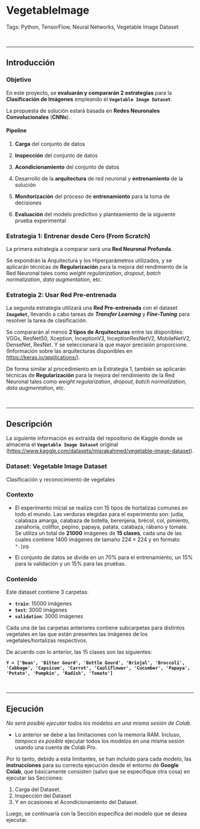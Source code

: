 # VegetableImage
Tags: Python, TensorFlow, Neural Networks, Vegetable Image Dataset


<br>

---




## Introducción

### **Objetivo**

En este proyecto, se **evaluarán y compararán 2 estrategias** para la **Clasificación de Imágenes** empleando el **`Vegetable Image Dataset`**.

La propuesta de solución estará basada en **Redes Neuronales Convolucionales** (**CNNs**).




#### **Pipeline**

1.   **Carga** del conjunto de datos

2.   **Inspección** del conjunto de datos

3.   **Acondicionamiento** del conjunto de datos

4.   Desarrollo de la **arquitectura** de red neuronal y **entrenamiento** de la solución

5.   **Monitorización** del proceso de **entrenamiento** para la toma de decisiones

6.   **Evaluación** del modelo predictivo y planteamiento de la siguiente prueba experimental




### **Estrategia 1: Entrenar desde Cero (From Scratch)**

La primera estrategia a comparar será una **Red Neuronal Profunda**.

Se expondrán la Arquitectura y los Hiperparámetros utilizados, y se aplicarán técnicas de **Regularización** para la mejora del rendimiento de la Red Neuronal tales como *weight regularization*, *dropout*, *batch normalization*, *data augmentation*, etc.


### **Estrategia 2: Usar Red Pre-entrenada**

La segunda estrategia utilizará una **Red Pre-entrenada** con el dataset **`ImageNet`**, llevando a cabo tareas de ***Transfer Learning*** y ***Fine-Tuning*** para resolver la tarea de clasificación.

Se compararán al menos **2 tipos de Arquitecturas** entre las disponibles: VGGs, ResNet50, Xception, InceptionV3, InceptionResNetV2, MobileNetV2, DenseNet, ResNet. Y se seleccionará la que mayor precisión proporcione.
(Información sobre las arquitecturas disponibles en https://keras.io/applications/).

De forma similar al procedimiento en la Estrategia 1, también se aplicarán técnicas de **Regularización** para la mejora del rendimiento de la Red Neuronal tales como *weight regularization*, *dropout*, *batch normalization*, *data augmentation*, etc.



<br>

---



## **Descripción**

La siguiente información es extraída del repositorio de Kaggle donde se almacena el **`Vegetable Image Dataset`** original (https://www.kaggle.com/datasets/misrakahmed/vegetable-image-dataset).


### **Dataset: Vegetable Image Dataset**

Clasificación y reconocimiento de vegetales



### **Contexto**

-  El experimento inicial se realiza con 15 tipos de hortalizas comunes en todo el mundo. Las verduras elegidas para el experimento son: judía, calabaza amarga, calabaza de botella, berenjena, brécol, col, pimiento, zanahoria, coliflor, pepino, papaya, patata, calabaza, rábano y tomate. Se utiliza un total de **21000** imágenes de **15 clases**, cada una de las cuales contiene 1400 imágenes de tamaño $224×224$ y en formato `*.jpg`.

-  El conjunto de datos se divide en un 70% para el entrenamiento, un 15% para la validación y un 15% para las pruebas.



### **Contenido**

Este dataset contiene 3 carpetas:

- **`train`**: 15000 imágenes
- **`test`**: 3000 imágenes
- **`validation`**: 3000 imágenes

Cada una de las carpetas anteriores contiene subcarpetas para distintos vegetales en las que están presentes las imágenes de los vegetales/hortalizas respectivos.

De acuerdo con lo anterior, las 15 clases son las siguientes:

**`Y = ['Bean', 'Bitter Gourd', 'Bottle Gourd', 'Brinjal', 'Broccoli', 'Cabbage', 'Capsicum', 'Carrot', 'Cauliflower', 'Cucumber', 'Papaya', 'Potato', 'Pumpkin', 'Radish', 'Tomato']`**


<br>

---



## **Ejecución**

*No será posible ejecutar todos los modelos en una misma sesión de Colab.*

- Lo anterior se debe a las limitaciones con la memoria RAM. Incluso, *tampoco es posible* ejecutar todos los modelos en una misma sesión usando una cuenta de Colab Pro.

Por lo tanto, debido a esta limitantes, se han incluido para cada modelo, las **instrucciones** para su correcta ejecución desde el entorno de **Google Colab**, que básicamente consisten (salvo que se especifique otra cosa) en ejecutar las Secciones:

1. Carga del Dataset.
2. Inspección del Dataset
3. Y en ocasiones el Acondicionamiento del Dataset.

Luego, se continuaría con la Sección específica del modelo que se desea ejecutar.


















